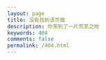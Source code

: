 ```yaml
---
layout: page
title: 没有找到该页面
description: 你来到了一片荒芜之地
keywords: 404
comments: false
permalink: /404.html
---
```


